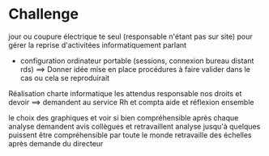 # Challenge

jour ou coupure électrique te seul (responsable n'étant pas sur site) pour gérer la reprise d'activitées informatiquement parlant
- configuration ordinateur portable (sessions, connexion bureau distant rds)
==> Donner idée mise en place procédures à faire valider dans le cas ou cela se reproduirait

Réalisation charte informatique 
les attendus responsable
nos droits et devoir
==> demandent au service Rh et compta aide et réflexion ensemble 
 
le choix des graphiques et voir si bien compréhensible
après chaque analyse demandent avis collègues et retravaillent analyse jusqu'à quelques puissent être compréhensible par toute le monde
retravaille des échelles après demande du  directeur 

